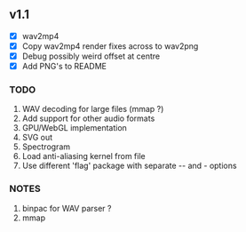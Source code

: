 ## v1.1

- [x] wav2mp4
- [x] Copy wav2mp4 render fixes across to wav2png
- [x] Debug possibly weird offset at centre
- [x] Add PNG's to README

### TODO

1. WAV decoding for large files (mmap ?)
2. Add support for other audio formats
3. GPU/WebGL implementation
4. SVG out
5. Spectrogram
6. Load anti-aliasing kernel from file
7. Use different 'flag' package with separate -- and - options

### NOTES

1. binpac for WAV parser ?
2. mmap
